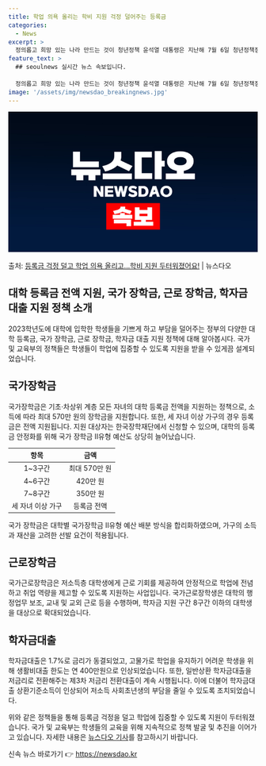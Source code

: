```yaml
---
title: 학업 의욕 올리는 학비 지원 걱정 덜어주는 등록금
categories:
  - News
excerpt: >
  정의롭고 희망 있는 나라 만드는 것이 청년정책 윤석열 대통령은 지난해 7월 6일 청년정책점검회의에서 이같이 …
feature_text: >
  ## seoulnews 실시간 뉴스 속보입니다.

  정의롭고 희망 있는 나라 만드는 것이 청년정책 윤석열 대통령은 지난해 7월 6일 청년정책점검회의에서 이같이 …
image: '/assets/img/newsdao_breakingnews.jpg'
---
```


![뉴스다오 속보](/assets/img/newsdao_breakingnews.jpg)

<p>출처: <a href="https://newsdao.kr/3261" rel="dofollow">등록금 걱정 덜고 학업 의욕 올리고…학비 지원 두터워졌어요!</a> | 뉴스다오</p>

## 대학 등록금 전액 지원, 국가 장학금, 근로 장학금, 학자금 대출 지원 정책 소개

2023학년도에 대학에 입학한 학생들을 기쁘게 하고 부담을 덜어주는 정부의 다양한 대학 등록금, 국가 장학금, 근로 장학금, 학자금 대출 지원 정책에 대해 알아봅시다. 국가 및 교육부의 정책들은 학생들이 학업에 집중할 수 있도록 지원을 받을 수 있게끔 설계되었습니다.

<h2 data-ke-size="size26">국가장학금</h2>
국가장학금은 기초·차상위 계층 모든 자녀의 대학 등록금 전액을 지원하는 정책으로, 소득에 따라 최대 570만 원의 장학금을 지원합니다. 또한, 세 자녀 이상 가구의 경우 등록금은 전액 지원됩니다. 지원 대상자는 한국장학재단에서 신청할 수 있으며, 대학의 등록금 안정화를 위해 국가 장학금 Ⅱ유형 예산도 상당히 늘어났습니다. 

| 항목 | 금액 |
|:---:|:---:|
| 1~3구간 | 최대 570만 원 |
| 4~6구간 | 420만 원 |
| 7~8구간 | 350만 원 |
| 세 자녀 이상 가구 | 등록금 전액 |

국가 장학금은 대학별 국가장학금 Ⅱ유형 예산 배분 방식을 합리화하였으며, 가구의 소득과 재산을 고려한 선발 요건이 적용됩니다.

## 근로장학금
국가근로장학금은 저소득층 대학생에게 근로 기회를 제공하여 안정적으로 학업에 전념하고 취업 역량을 제고할 수 있도록 지원하는 사업입니다. 국가근로장학생은 대학의 행정업무 보조, 교내 및 교외 근로 등을 수행하며, 학자금 지원 구간 8구간 이하의 대학생을 대상으로 확대되었습니다.

## 학자금대출
학자금대출은 1.7%로 금리가 동결되었고, 고물가로 학업을 유지하기 어려운 학생을 위해 생활비대출 한도는 연 400만원으로 인상되었습니다. 또한, 일반상환 학자금대출을 저금리로 전환해주는 제3차 저금리 전환대출이 계속 시행됩니다. 이에 더불어 학자금대출 상환기준소득이 인상되어 저소득 사회초년생의 부담을 줄일 수 있도록 조치되었습니다.

위와 같은 정책들을 통해 등록금 걱정을 덜고 학업에 집중할 수 있도록 지원이 두터워졌습니다. 국가 및 교육부는 학생들의 교육을 위해 지속적으로 정책 발굴 및 추진을 이어가고 있습니다. 자세한 내용은 [뉴스다오 기사](https://newsdao.kr/3261)를 참고하시기 바랍니다. 

신속 뉴스 바로가기 👉 <a href="https://newsdao.kr" rel="dofollow">https://newsdao.kr</a>


